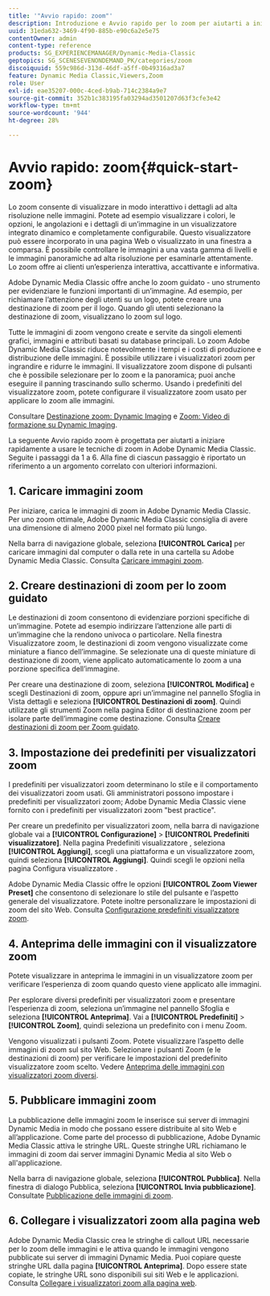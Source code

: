 ```yaml
---
title: '"Avvio rapido: zoom"'
description: Introduzione e Avvio rapido per lo zoom per aiutarti a iniziare e a usare rapidamente.
uuid: 31eda632-3469-4f90-885b-e90c6a2e5e75
contentOwner: admin
content-type: reference
products: SG_EXPERIENCEMANAGER/Dynamic-Media-Classic
geptopics: SG_SCENESEVENONDEMAND_PK/categories/zoom
discoiquuid: 559c986d-313d-46df-a5ff-0b49316ad3a7
feature: Dynamic Media Classic,Viewers,Zoom
role: User
exl-id: eae35207-000c-4ced-b9ab-714c2384a9e7
source-git-commit: 352b1c383195fa03294ad3501207d63f3cfe3e42
workflow-type: tm+mt
source-wordcount: '944'
ht-degree: 28%

---
```


# Avvio rapido: zoom{#quick-start-zoom}

Lo zoom consente di visualizzare in modo interattivo i dettagli ad alta risoluzione nelle immagini. Potete ad esempio visualizzare i colori, le opzioni, le angolazioni e i dettagli di un’immagine in un visualizzatore integrato dinamico e completamente configurabile. Questo visualizzatore può essere incorporato in una pagina Web o visualizzato in una finestra a comparsa. È possibile controllare le immagini a una vasta gamma di livelli e le immagini panoramiche ad alta risoluzione per esaminarle attentamente. Lo zoom offre ai clienti un’esperienza interattiva, accattivante e informativa.

Adobe Dynamic Media Classic offre anche lo zoom guidato - uno strumento per evidenziare le funzioni importanti di un’immagine. Ad esempio, per richiamare l’attenzione degli utenti su un logo, potete creare una destinazione di zoom per il logo. Quando gli utenti selezionano la destinazione di zoom, visualizzano lo zoom sul logo.

Tutte le immagini di zoom vengono create e servite da singoli elementi grafici, immagini e attributi basati su database principali. Lo zoom Adobe Dynamic Media Classic riduce notevolmente i tempi e i costi di produzione e distribuzione delle immagini. È possibile utilizzare i visualizzatori zoom per ingrandire e ridurre le immagini. Il visualizzatore zoom dispone di pulsanti che è possibile selezionare per lo zoom e la panoramica; puoi anche eseguire il panning trascinando sullo schermo. Usando i predefiniti del visualizzatore zoom, potete configurare il visualizzatore zoom usato per applicare lo zoom alle immagini.

Consultare [Destinazione zoom: Dynamic Imaging](https://s7d5.scene7.com/s7viewers/html5/VideoViewer.html?videoserverurl=https://s7d5.scene7.com/is/content/&amp;emailurl=https://s7d5.scene7.com/s7/emailFriend&amp;serverUrl=https://s7d5.scene7.com/is/image/&amp;config=Scene7SharedAssets/Universal_HTML5_Video&amp;contenturl=https://s7d5.scene7.com/skins/&amp;asset=S7tutorials/559_Zoom%20Target%20Tool_converted%20renamed_Dynamic%20Imaging-AVS) e [Zoom: Video di formazione su Dynamic Imaging](https://s7d5.scene7.com/s7viewers/html5/VideoViewer.html?videoserverurl=https://s7d5.scene7.com/is/content/&amp;emailurl=https://s7d5.scene7.com/s7/emailFriend&amp;serverUrl=https://s7d5.scene7.com/is/image/&amp;config=Scene7SharedAssets/Universal_HTML5_Video&amp;contenturl=https://s7d5.scene7.com/skins/&amp;asset=S7tutorials/560_Zoom_converted%20renamed_Dynamic%20Imaging-AVS).

La seguente Avvio rapido zoom è progettata per aiutarti a iniziare rapidamente a usare le tecniche di zoom in Adobe Dynamic Media Classic. Seguite i passaggi da 1 a 6. Alla fine di ciascun passaggio è riportato un riferimento a un argomento correlato con ulteriori informazioni.

## 1. Caricare immagini zoom

Per iniziare, carica le immagini di zoom in Adobe Dynamic Media Classic. Per uno zoom ottimale, Adobe Dynamic Media Classic consiglia di avere una dimensione di almeno 2000 pixel nel formato più lungo.

Nella barra di navigazione globale, seleziona **[!UICONTROL Carica]** per caricare immagini dal computer o dalla rete in una cartella su Adobe Dynamic Media Classic. Consulta [Caricare immagini zoom](uploading-zoom-images.md#uploading_zoom_images).

## 2. Creare destinazioni di zoom per lo zoom guidato

Le destinazioni di zoom consentono di evidenziare porzioni specifiche di un’immagine. Potete ad esempio indirizzare l’attenzione alle parti di un’immagine che la rendono univoca o particolare. Nella finestra Visualizzatore zoom, le destinazioni di zoom vengono visualizzate come miniature a fianco dell’immagine. Se selezionate una di queste miniature di destinazione di zoom, viene applicato automaticamente lo zoom a una porzione specifica dell’immagine.

Per creare una destinazione di zoom, seleziona **[!UICONTROL Modifica]** e scegli Destinazioni di zoom, oppure apri un’immagine nel pannello Sfoglia in Vista dettagli e seleziona **[!UICONTROL Destinazioni di zoom]**. Quindi utilizzate gli strumenti Zoom nella pagina Editor di destinazione zoom per isolare parte dell’immagine come destinazione. Consulta [Creare destinazioni di zoom per Zoom guidato](creating-zoom-targets-guided-zoom.md#creating_zoom_targets_for_guided_zoom).

## 3. Impostazione dei predefiniti per visualizzatori zoom

I predefiniti per visualizzatori zoom determinano lo stile e il comportamento dei visualizzatori zoom usati. Gli amministratori possono impostare i predefiniti per visualizzatori zoom; Adobe Dynamic Media Classic viene fornito con i predefiniti per visualizzatori zoom &quot;best practice&quot;.

Per creare un predefinito per visualizzatori zoom, nella barra di navigazione globale vai a **[!UICONTROL Configurazione]** > **[!UICONTROL Predefiniti visualizzatore]**. Nella pagina Predefiniti visualizzatore , seleziona **[!UICONTROL Aggiungi]**, scegli una piattaforma e un visualizzatore zoom, quindi seleziona **[!UICONTROL Aggiungi]**. Quindi scegli le opzioni nella pagina Configura visualizzatore .

Adobe Dynamic Media Classic offre le opzioni **[!UICONTROL Zoom Viewer Preset]** che consentono di selezionare lo stile del pulsante e l’aspetto generale del visualizzatore. Potete inoltre personalizzare le impostazioni di zoom del sito Web. Consulta [Configurazione predefiniti visualizzatore zoom](setting-zoom-viewer-presets.md#setting_up_zoom_viewer_presets).

## 4. Anteprima delle immagini con il visualizzatore zoom

Potete visualizzare in anteprima le immagini in un visualizzatore zoom per verificare l’esperienza di zoom quando questo viene applicato alle immagini.

Per esplorare diversi predefiniti per visualizzatori zoom e presentare l’esperienza di zoom, seleziona un’immagine nel pannello Sfoglia e seleziona **[!UICONTROL Anteprima]**. Vai a **[!UICONTROL Predefiniti]** > **[!UICONTROL Zoom]**, quindi seleziona un predefinito con i menu Zoom.

Vengono visualizzati i pulsanti Zoom. Potete visualizzare l’aspetto delle immagini di zoom sul sito Web. Selezionare i pulsanti Zoom (e le destinazioni di zoom) per verificare le impostazioni del predefinito visualizzatore zoom scelto. Vedere [Anteprima delle immagini con visualizzatori zoom diversi](previewing-image-assets-different-zoom.md#previewing_image_assets_with_different_zoom_viewers).

## 5. Pubblicare immagini zoom

La pubblicazione delle immagini zoom le inserisce sui server di immagini Dynamic Media in modo che possano essere distribuite al sito Web e all’applicazione. Come parte del processo di pubblicazione, Adobe Dynamic Media Classic attiva le stringhe URL. Queste stringhe URL richiamano le immagini di zoom dai server immagini Dynamic Media al sito Web o all&#39;applicazione.

Nella barra di navigazione globale, seleziona **[!UICONTROL Pubblica]**. Nella finestra di dialogo Pubblica, seleziona **[!UICONTROL Invia pubblicazione]**. Consultate [Pubblicazione delle immagini di zoom](publishing-zoom-images.md#publishing_zoom_images).

## 6. Collegare i visualizzatori zoom alla pagina web

Adobe Dynamic Media Classic crea le stringhe di callout URL necessarie per lo zoom delle immagini e le attiva quando le immagini vengono pubblicate sui server di immagini Dynamic Media. Puoi copiare queste stringhe URL dalla pagina **[!UICONTROL Anteprima]**. Dopo essere state copiate, le stringhe URL sono disponibili sui siti Web e le applicazioni. Consulta [Collegare i visualizzatori zoom alla pagina web](linking-zoom-viewers-web-pages.md#linking_zoom_viewers_to_your_web_pages).

